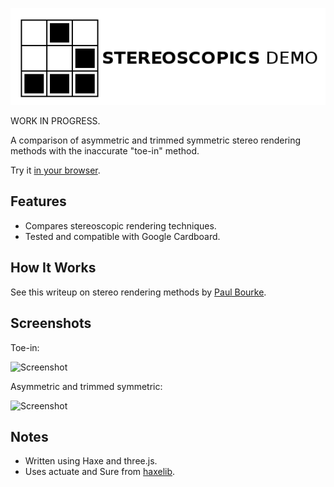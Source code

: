 ![Project logo](screenshots/stereoscopics_logo.png?raw=true "Stereoscopics Logo")

WORK IN PROGRESS.

A comparison of asymmetric and trimmed symmetric stereo rendering methods with the inaccurate "toe-in" method.

Try it [in your browser](http://tw1ddle.github.io/Stereoscopics/).

## Features ##
* Compares stereoscopic rendering techniques.
* Tested and compatible with Google Cardboard.

## How It Works ##

See this writeup on stereo rendering methods by [Paul Bourke](http://paulbourke.net/stereographics/stereorender/).

## Screenshots ##

Toe-in:

![Screenshot](https://github.com/Tw1ddle/Stereoscopics/blob/master/screenshots/toein.gif?raw=true "Toe-in Rendering Method Screenshot 1")

Asymmetric and trimmed symmetric:

![Screenshot](https://github.com/Tw1ddle/Stereoscopics/blob/master/screenshots/asymmetric.png?raw=true "Asymmetric Rendering Method Screenshot 2")

## Notes ##
* Written using Haxe and three.js.
* Uses actuate and Sure from [haxelib](http://lib.haxe.org/).